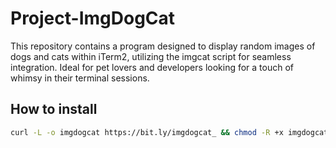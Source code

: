 # Project-ImgDogCat
This repository contains a program designed to display random images of dogs and cats within iTerm2, utilizing the imgcat script for seamless integration. Ideal for pet lovers and developers looking for a touch of whimsy in their terminal sessions.

## How to install
```zsh
curl -L -o imgdogcat https://bit.ly/imgdogcat_ && chmod -R +x imgdogcat
```
